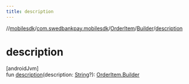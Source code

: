 ```yaml
---
title: description
---
```

//[mobilesdk](../../../../index.html)/[com.swedbankpay.mobilesdk](../../index.html)/[OrderItem](../index.html)/[Builder](index.html)/[description](description.html)



# description



[androidJvm]\
fun [description](description.html)(description: [String](https://kotlinlang.org/api/latest/jvm/stdlib/kotlin/-string/index.html)?): [OrderItem.Builder](index.html)




